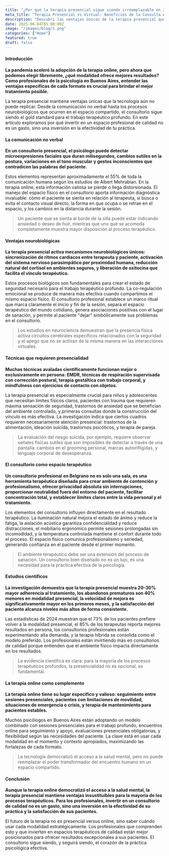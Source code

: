 ```yaml
---
title: "¿Por qué la terapia presencial sigue siendo irreemplazable en 2025?"
meta_title: "Terapia Presencial vs Virtual: Beneficios de la Consulta en Consultorio"
description: "Descubrí las ventajas únicas de la terapia presencial que la tecnología no puede reemplazar. Guía completa para psicólogos y pacientes en Buenos Aires."
date: 2025-06-04T05:00:00Z
image: "/images/blog/1.png"
categories: ["Home"]
featured: true
draft: false
---
```


#### Introducción

**La pandemia aceleró la adopción de la terapia online, pero ahora que podemos elegir libremente, ¿qué modalidad ofrece mejores resultados? Como profesionales de la psicología en Buenos Aires, entender las ventajas específicas de cada formato es crucial para brindar el mejor tratamiento posible.**

La terapia presencial mantiene ventajas únicas que la tecnología aún no puede replicar. Desde la comunicación no verbal hasta los procesos neurobiológicos que ocurren en el espacio compartido, el consultorio sigue siendo el gold standard para el trabajo terapéutico profundo. En este artículo exploramos por qué invertir en un espacio profesional de calidad no es un gasto, sino una inversión en la efectividad de tu práctica.

#### La comunicación no verbal

**En un consultorio presencial, el psicólogo puede detectar microexpresiones faciales que duran milisegundos, cambios sutiles en la postura, variaciones en el tono muscular y gestos inconscientes que contradicen las palabras del paciente.**

Estos elementos representan aproximadamente el 55% de toda la comunicación humana según los estudios de Albert Mehrabian. En la terapia online, esta información valiosa se pierde o llega distorsionada. El manejo del espacio físico en el consultorio aporta información diagnóstica invaluable: cómo el paciente se sienta en relación al terapeuta, si busca o evita el contacto visual directo, la forma en que ocupa o se retrae en el espacio, y los cambios en la distancia durante la sesión.

> Un paciente que se sienta al borde de la silla puede estar indicando ansiedad o deseo de huir, mientras que uno que se acomoda completamente muestra mayor disposición al proceso terapéutico.

#### Ventajas neurobiológicas

**La terapia presencial activa mecanismos neurobiológicos únicos: sincronización de ritmos cardíacos entre terapeuta y paciente, activación del sistema nervioso parasimpático por proximidad humana, reducción natural del cortisol en ambientes seguros, y liberación de oxitocina que facilita el vínculo terapéutico.**

Estos procesos biológicos son fundamentales para crear el estado de seguridad necesario para el trabajo terapéutico profundo. La co-regulación emocional se produce de manera más efectiva cuando compartimos el mismo espacio físico. El consultorio profesional establece un marco ritual que marca claramente el inicio y fin de la sesión, separa el espacio terapéutico del mundo cotidiano, genera asociaciones positivas con el lugar de sanación, y permite al paciente "dejar" simbólicamente sus problemas en el consultorio.

> Los estudios en neurociencia demuestran que la presencia física activa circuitos cerebrales específicos relacionados con la seguridad y el apego que no se activan de la misma manera en las interacciones virtuales.

#### Técnicas que requieren presencialidad

**Muchas técnicas avaladas científicamente funcionan mejor o exclusivamente en persona: EMDR, técnicas de respiración supervisada con corrección postural, terapia gestáltica con trabajo corporal, y mindfulness con ejercicios de contacto con objetos.**

La terapia presencial es especialmente crucial para niños y adolescentes que necesitan límites físicos claros, pacientes con trauma que requieren máxima sensación de seguridad, trastornos de ansiedad que se benefician del ambiente controlado, y primeras consultas donde la construcción del vínculo es más efectiva. La investigación indica que ciertos cuadros requieren necesariamente atención presencial: trastornos de la alimentación, ideación suicida, trastornos psicóticos, y terapia de pareja.

> La evaluación del riesgo suicida, por ejemplo, requiere observar señales físicas sutiles que son imposibles de detectar a través de una pantalla: cambios en el grooming personal, marcas autoinfligidas, y lenguaje corporal de desesperanza.

#### El consultorio como espacio terapéutico

**Un consultorio profesional en Belgrano no es solo una sala, es una herramienta terapéutica diseñada para crear ambiente de contención y profesionalismo, ofrecer privacidad absoluta sin interrupciones, proporcionar neutralidad fuera del entorno del paciente, facilitar concentración total, y establecer límites claros entre la vida personal y el tratamiento.**

Los elementos del consultorio influyen directamente en el resultado terapéutico. La iluminación natural mejora el estado de ánimo y reduce la fatiga, la aislación acústica garantiza confidencialidad y reduce distracciones, el mobiliario ergonómico permite sesiones prolongadas sin incomodidad, y la temperatura controlada mantiene el confort durante todo el proceso. El espacio físico comunica profesionalismo y seriedad, generando confianza en el paciente desde el primer momento.

> El ambiente terapéutico debe ser una extensión del proceso de sanación. Un consultorio bien diseñado no es un lujo, es una necesidad para la práctica efectiva de la psicología.

#### Estudios científicos

**La investigación demuestra que la terapia presencial muestra 20-30% mayor adherencia al tratamiento, los abandonos prematuros son 40% menores en modalidad presencial, la velocidad de mejora es significativamente mayor en los primeros meses, y la satisfacción del paciente alcanza niveles más altos de forma consistente.**

Las estadísticas de 2024 muestran que el 73% de los pacientes prefiere volver a la modalidad presencial, el 85% de los terapeutas reporta mejores resultados en persona, los consultorios profesionales están experimentando alta demanda, y la terapia híbrida se consolida como el modelo preferido. Los profesionales están invirtiendo más en consultorios de calidad porque entienden que el ambiente físico impacta directamente en los resultados.

> La evidencia científica es clara: para la mayoría de los procesos terapéuticos profundos, la presencialidad no es opcional, es fundamental.

#### La terapia online como complemento

**La terapia online tiene su lugar específico y valioso: seguimiento entre sesiones presenciales, pacientes con limitaciones de movilidad, situaciones de emergencia o crisis, y terapia de mantenimiento para pacientes estables.**

Muchos psicólogos en Buenos Aires están adoptando un modelo combinado con sesiones presenciales para el trabajo profundo, encuentros online para seguimiento y apoyo, evaluaciones presenciales obligatorias, y flexibilidad según las necesidades del paciente. La clave está en usar cada modalidad en el momento y contexto apropiados, maximizando las fortalezas de cada formato.

> La tecnología democratizó el acceso a la salud mental, pero no puede reemplazar el poder transformador del encuentro humano en un espacio compartido.

#### Conclusión

**Aunque la terapia online democratizó el acceso a la salud mental, la terapia presencial mantiene ventajas insustituibles para la mayoría de los procesos terapéuticos. Para los profesionales, invertir en un consultorio de calidad no es un gasto, sino una inversión en la efectividad de su práctica y la satisfacción de sus pacientes.**

El futuro de la terapia no es presencial versus online, sino saber cuándo usar cada modalidad estratégicamente. Los profesionales que comprenden esto y que invierten en espacios terapéuticos de calidad están mejor posicionados para ofrecer resultados excepcionales a sus pacientes. El consultorio sigue siendo, y seguirá siendo, el corazón de la práctica psicológica efectiva.

